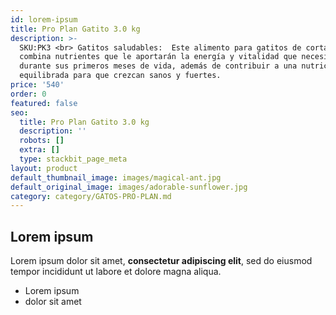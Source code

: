 ```yaml
---
id: lorem-ipsum
title: Pro Plan Gatito 3.0 kg
description: >-
  SKU:PK3 <br> Gatitos saludables:  Este alimento para gatitos de corta edad
  combina nutrientes que le aportarán la energía y vitalidad que necesitan
  durante sus primeros meses de vida, además de contribuir a una nutrición
  equilibrada para que crezcan sanos y fuertes.
price: '540'
order: 0
featured: false
seo:
  title: Pro Plan Gatito 3.0 kg
  description: ''
  robots: []
  extra: []
  type: stackbit_page_meta
layout: product
default_thumbnail_image: images/magical-ant.jpg
default_original_image: images/adorable-sunflower.jpg
category: category/GATOS-PRO-PLAN.md
---
```

## Lorem ipsum

Lorem ipsum dolor sit amet, **consectetur adipiscing elit**, sed do eiusmod tempor incididunt ut labore et dolore magna aliqua.

- Lorem ipsum
- dolor sit amet